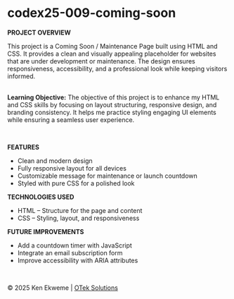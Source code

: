 # codex25-009-coming-soon

<p><strong>PROJECT OVERVIEW</strong></p>
This project is a Coming Soon / Maintenance Page built using HTML and CSS. It provides a clean and visually appealing placeholder for websites that are under development or maintenance. The design ensures responsiveness, accessibility, and a professional look while keeping visitors informed.
<br><br>
<p><strong>Learning Objective:</strong> The objective of this project is to enhance my HTML and CSS skills by focusing on layout structuring, responsive design, and branding consistency. It helps me practice styling engaging UI elements while ensuring a seamless user experience.</p>
<br>
<p><strong>FEATURES</strong></p>
<ul>
  <li>Clean and modern design</li>
  <li>Fully responsive layout for all devices</li>
  <li>Customizable message for maintenance or launch countdown</li>
  <li>Styled with pure CSS for a polished look</li>
</ul>
<p><strong>TECHNOLOGIES USED</strong></p>
<ul>
  <li>HTML – Structure for the page and content</li>
  <li>CSS – Styling, layout, and responsiveness</li>
</ul>
<p><strong>FUTURE IMPROVEMENTS</strong></p>
<ul>
  <li>Add a countdown timer with JavaScript</li>
  <li>Integrate an email subscription form</li>
  <li>Improve accessibility with ARIA attributes</li>
</ul>
<br>
<footer>
    <p>&copy; 2025 Ken Ekweme | <a href="https://www.oteksolutions.net" target="_blank">OTek Solutions</a></p>
</footer>
